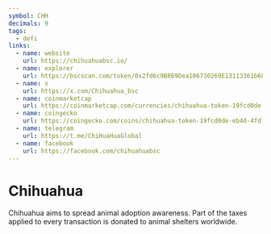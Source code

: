 ```yaml
---
symbol: CHH
decimals: 9
tags:
  - defi
links:
  - name: website
    url: https://chihuahuabsc.io/
  - name: explorer
    url: https://bscscan.com/token/0x2fd6c9B869Dea106730269E13113361b684f843a
  - name: x
    url: https://x.com/Chihuahua_bsc
  - name: coinmarketcap
    url: https://coinmarketcap.com/currencies/chihuahua-token-19fcd0de-eb4d-4fd7-bc4a-a202247dfdbb/
  - name: coingecko
    url: https://coingecko.com/coins/chihuahua-token-19fcd0de-eb4d-4fd7-bc4a-a202247dfdbb
  - name: telegram
    url: https://t.me/ChiHuaHuaGlobal
  - name: facebook
    url: https://facebook.com/chihuahuabsc
---
```


# Chihuahua

Chihuahua aims to spread animal adoption awareness. Part of the taxes applied to every transaction is donated to animal shelters worldwide.
